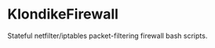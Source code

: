 KlondikeFirewall
================

Stateful netfilter/iptables packet-filtering firewall bash scripts.
